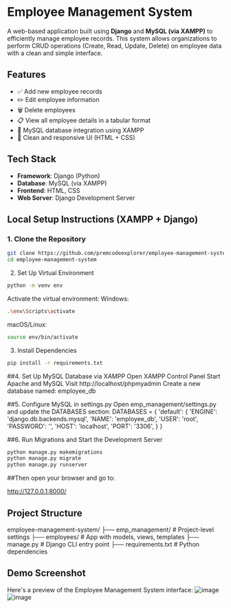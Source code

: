 #  Employee Management System

A web-based application built using **Django** and **MySQL (via XAMPP)** to efficiently manage employee records. This system allows organizations to perform CRUD operations (Create, Read, Update, Delete) on employee data with a clean and simple interface.
##  Features

- ✅ Add new employee records
- ✏️ Edit employee information
- 🗑️ Delete employees
- 📋 View all employee details in a tabular format
- 🧩 MySQL database integration using XAMPP
- 🧼 Clean and responsive UI (HTML + CSS)
  
##  Tech Stack
- **Framework**: Django (Python)
- **Database**: MySQL (via XAMPP)
- **Frontend**: HTML, CSS
- **Web Server**: Django Development Server

##  Local Setup Instructions (XAMPP + Django)
### 1. Clone the Repository
```bash
git clone https://github.com/premcodeexplorer/employee-management-system.git
cd employee-management-system
```
2. Set Up Virtual Environment
```bash
python -m venv env
```
Activate the virtual environment:
Windows:
```bash
.\env\Scripts\activate
```
macOS/Linux:
```bash
source env/bin/activate
```
3. Install Dependencies
```bash
pip install -r requirements.txt
```

##4. Set Up MySQL Database via XAMPP
Open XAMPP Control Panel
Start Apache and MySQL
Visit http://localhost/phpmyadmin
Create a new database named:
employee_db

##5. Configure MySQL in settings.py
Open emp_management/settings.py and update the DATABASES section:
DATABASES = {
    'default': {
        'ENGINE': 'django.db.backends.mysql',
        'NAME': 'employee_db',
        'USER': 'root',
        'PASSWORD': '',
        'HOST': 'localhost',
        'PORT': '3306',
    }
}

##6. Run Migrations and Start the Development Server
```bash
python manage.py makemigrations
python manage.py migrate
python manage.py runserver
```
##Then open your browser and go to:

 http://127.0.0.1:8000/

## Project Structure
employee-management-system/
├── emp_management/       # Project-level settings
├── employees/            # App with models, views, templates
├── manage.py             # Django CLI entry point
├── requirements.txt      # Python dependencies


## Demo Screenshot

Here's a preview of the Employee Management System interface:
![image](https://github.com/user-attachments/assets/85c3c6db-b114-4b5c-9e93-9b1fcc96f532)
![image](https://github.com/user-attachments/assets/0ebf3ba3-d08c-4d14-b2b5-fb146f2fd8b0)


